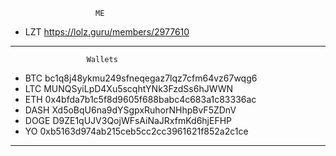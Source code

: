                        ME                         
- LZT https://lolz.guru/members/2977610          
--------------------------------------------------
                     Wallets
- BTC bc1q8j48ykmu249sfneqegaz7lqz7cfm64vz67wqg6   
- LTC MUNQSyiLpD4Xu5scqhtYNk3FzdSs6hJWWN         
- ETH 0x4bfda7b1c5f8d9605f688babc4c683a1c83336ac 
- DASH Xd5oBqU6na9dYSgpxRuhorNHhpBvF5ZDnV        
- DOGE D9ZE1qUJV3QojWFsAiNaJRxfmKd6hjEFHP        
- YO 0xb5163d974ab215ceb5cc2cc3961621f852a2c1ce  
----------------------------------------------------

